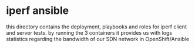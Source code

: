 # iperf ansible 

this directory contains the deployment, playbooks and roles for iperf client and server tests.
by running the 3 containers it provides us with logs statistics regarding the bandwidth of our
SDN network in OpenShift/Ansible

## 
